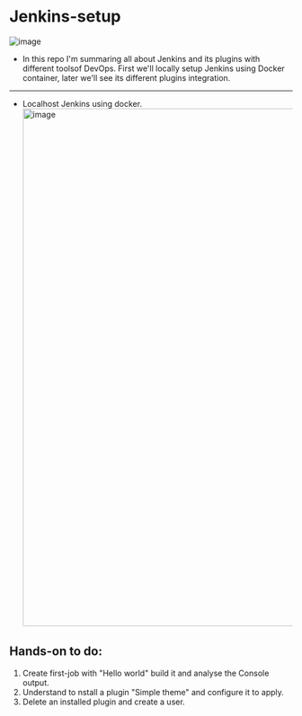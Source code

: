 # Jenkins-setup
![image](https://github.com/user-attachments/assets/505d3f26-8c0e-4f74-8439-3a83ea5ff143)

* In this repo I'm summaring all about Jenkins and its plugins with different toolsof DevOps. First we'll locally setup Jenkins using Docker container, later we'll see its different plugins integration.
---------------

* Localhost Jenkins using docker.
  <img width="922" alt="image" src="https://github.com/user-attachments/assets/4ec4befa-2710-48f4-bd61-f17045d6c20b">

## Hands-on to do:
1. Create first-job with "Hello world" build it and analyse the Console output.
2. Understand to nstall a plugin "Simple theme" and configure it to apply.
3. Delete an installed plugin and create a user.
